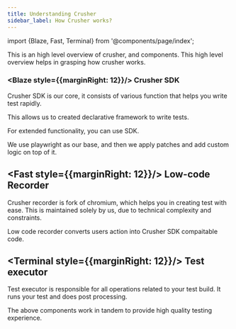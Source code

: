 ```yaml
---
title: Understanding Crusher
sidebar_label: How Crusher works?
---
```


import {Blaze, Fast, Terminal} from '@components/page/index';


<head>
  <title>Create a test - Crusher docs</title>
  <meta
    name="description"
  />
</head>

This is an high level overview of crusher, and components. This high level overview helps in grasping how crusher works.

### <Blaze style={{marginRight: 12}}/> Crusher SDK

Crusher SDK is our core, it consists of various function that helps you write test rapidly.

This allows us to created declarative framework to write tests.

For extended functionality, you can use SDK.

We use playwright as our base, and then we apply patches and add custom logic on top of it.

## <Fast style={{marginRight: 12}}/> Low-code Recorder

Crusher recorder is fork of chromium, which helps you in creating test with ease. This is maintained solely by us,
due to technical complexity and constraints.

Low code recorder converts users action into Crusher SDK compaitable code.

## <Terminal style={{marginRight: 12}}/> Test executor

Test executor is responsible for all operations related to your test build. It runs your test and does post processing.


The above components work in tandem to provide high quality testing experience.
